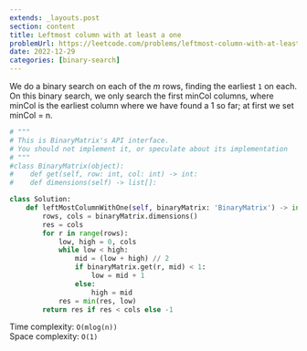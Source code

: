 ```yaml
---
extends: _layouts.post
section: content
title: Leftmost column with at least a one
problemUrl: https://leetcode.com/problems/leftmost-column-with-at-least-a-one/
date: 2022-12-29
categories: [binary-search]
---
```


We do a binary search on each of the $m$ rows, finding the earliest `1` on each. On this binary search, we only search the first minCol columns, where minCol is the earliest column where we have found a 1 so far; at first we set minCol = n.

```python
# """
# This is BinaryMatrix's API interface.
# You should not implement it, or speculate about its implementation
# """
#class BinaryMatrix(object):
#    def get(self, row: int, col: int) -> int:
#    def dimensions(self) -> list[]:

class Solution:
    def leftMostColumnWithOne(self, binaryMatrix: 'BinaryMatrix') -> int:
        rows, cols = binaryMatrix.dimensions()
        res = cols
        for r in range(rows):
            low, high = 0, cols
            while low < high:
                mid = (low + high) // 2
                if binaryMatrix.get(r, mid) < 1:
                    low = mid + 1
                else:    
                    high = mid
            res = min(res, low)        
        return res if res < cols else -1 
```

Time complexity: `O(mlog(n))` <br/>
Space complexity: `O(1)`